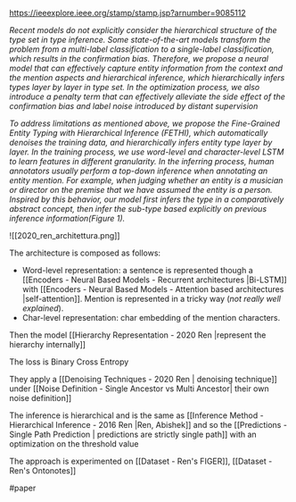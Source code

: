 https://ieeexplore.ieee.org/stamp/stamp.jsp?arnumber=9085112

*Recent models do not explicitly consider the hierarchical structure of the type set in type inference. Some state-of-the-art models transform the problem from a multi-label classification to a single-label classification, which results in the confirmation bias. Therefore, we propose a neural model that can effectively capture entity information from the context and the mention aspects and hierarchical inference, which hierarchically infers types layer by layer in type set. In the optimization process, we also introduce a penalty term that can effectively alleviate the side effect of the confirmation bias and label noise introduced by distant supervision*

*To address limitations as mentioned above, we propose the Fine-Grained Entity Typing with Hierarchical Inference (FETHI), which automatically denoises the training data, and hierarchically infers entity type layer by layer. In the training process, we use word-level and character-level LSTM to learn features in different granularity. In the inferring process, human annotators usually perform a top-down inference when annotating an entity mention. For example, when judging whether an entity is a musician or director on the premise that we have assumed the entity is a person. Inspired by this behavior, our model first infers the type in a comparatively abstract concept, then infer the sub-type based explicitly on previous inference information(Figure 1).*

![[2020_ren_architettura.png]]

The architecture is composed as follows: 

-	Word-level representation: a sentence is represented though a [[Encoders - Neural Based Models - Recurrent architectures |Bi-LSTM]] with [[Encoders - Neural Based Models - Attention based architectures |self-attention]]. Mention is represented in a tricky way (*not really well explained*).
-	Char-level representation: char embedding of the mention characters.

Then the model [[Hierarchy Representation - 2020 Ren |represent the hierarchy internally]]

The loss is Binary Cross Entropy

They apply a [[Denoising Techniques - 2020 Ren | denoising technique]] under [[Noise Definition - Single Ancestor vs Multi Ancestor| their own noise definition]]

The inference is hierarchical and is the same as [[Inference Method - Hierarchical Inference - 2016 Ren |Ren, Abishek]] and so the [[Predictions - Single Path Prediction | predictions are strictly single path]] with an optimization on the threshold value

The approach is experimented on [[Dataset - Ren's FIGER]], [[Dataset - Ren's Ontonotes]]
 

#paper 